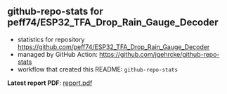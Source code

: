 ## github-repo-stats for peff74/ESP32_TFA_Drop_Rain_Gauge_Decoder

- statistics for repository https://github.com/peff74/ESP32_TFA_Drop_Rain_Gauge_Decoder
- managed by GitHub Action: https://github.com/jgehrcke/github-repo-stats
- workflow that created this README: `github-repo-stats`

**Latest report PDF**: [report.pdf](https://github.com/peff74/ESP32_TFA_Drop_Rain_Gauge_Decoder/raw/github-repo-stats/peff74/ESP32_TFA_Drop_Rain_Gauge_Decoder/latest-report/report.pdf)

